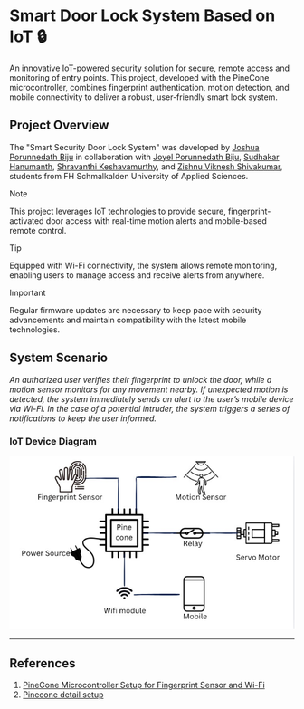 # Smart Door Lock System Based on IoT 🔒

An innovative IoT-powered security solution for secure, remote access and monitoring of entry points. This project, developed with the PineCone microcontroller, combines fingerprint authentication, motion detection, and mobile connectivity to deliver a robust, user-friendly smart lock system.

## Project Overview

The "Smart Security Door Lock System" was developed by [Joshua Porunnedath Biju](https://github.com/JOSHUAPBIJU) in collaboration with [Joyel Porunnedath Biju](https://github.com/joyelpbiju), [Sudhakar Hanumanth](https://github.com/SudhakarH), [Shravanthi Keshavamurthy](https://github.com/SHRAVANTHIK1999), and [Zishnu Viknesh Shivakumar](https://github.com/shivakumarzishnuviknesh7), students from FH Schmalkalden University of Applied Sciences.

> [!NOTE]  
> This project leverages IoT technologies to provide secure, fingerprint-activated door access with real-time motion alerts and mobile-based remote control.

> [!TIP]  
> Equipped with Wi-Fi connectivity, the system allows remote monitoring, enabling users to manage access and receive alerts from anywhere.

> [!IMPORTANT]  
> Regular firmware updates are necessary to keep pace with security advancements and maintain compatibility with the latest mobile technologies.

## System Scenario

_An authorized user verifies their fingerprint to unlock the door, while a motion sensor monitors for any movement nearby. If unexpected motion is detected, the system immediately sends an alert to the user’s mobile device via Wi-Fi. In the case of a potential intruder, the system triggers a series of notifications to keep the user informed._

### IoT Device Diagram

![Smart Door Lock System Diagram](https://github.com/JOSHUAPBIJU/Smart-Door-Lock-System-based-on-IOT/raw/main/resource/IOT%20diagram.jpeg)

---

## References

1. [PineCone Microcontroller Setup for Fingerprint Sensor and Wi-Fi](https://wiki.pine64.org/wiki/PineCone)
2. [Pinecone detail setup](https://pine64.github.io/bl602-docs/)
